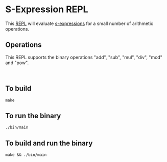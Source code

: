 # S-Expression REPL

This [REPL](https://en.wikipedia.org/wiki/Read%E2%80%93eval%E2%80%93print_loop) will evaluate [s-expressions](https://en.wikipedia.org/wiki/S-expression) for a small number of arithmetic operations.

## Operations

This REPL supports the binary operations "add", "sub", "mul", "div", "mod" and "pow".

<br>

## To build

```
make
```

## To run the binary

```
./bin/main
```

## To build and run the binary

```
make && ./bin/main
```
<br>
